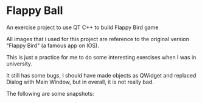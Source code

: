 # Flappy Ball

An exercise project to use QT C++ to build Flappy Bird game

All images that i used for this project are reference to the original version  "Flappy Bird" (a famous app on IOS).

This is just a practice for me to do some interesting exercises when I was in university.

It still has some bugs, I should have made objects as QWidget and replaced Dialog with Main Window, but in overall, it is not really bad.

The following are some snapshots:


